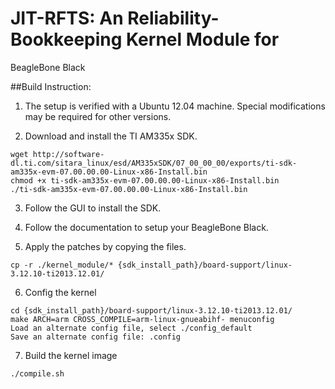 # JIT-RFTS: An Reliability-Bookkeeping Kernel Module for
BeagleBone Black

##Build Instruction:

1. The setup is verified with a Ubuntu 12.04 machine. Special modifications may be required for other versions.

2. Download and install the TI AM335x SDK. 

```
wget http://software-dl.ti.com/sitara_linux/esd/AM335xSDK/07_00_00_00/exports/ti-sdk-am335x-evm-07.00.00.00-Linux-x86-Install.bin
chmod +x ti-sdk-am335x-evm-07.00.00.00-Linux-x86-Install.bin
./ti-sdk-am335x-evm-07.00.00.00-Linux-x86-Install.bin
```

3. Follow the GUI to install the SDK.

4. Follow the documentation to setup your BeagleBone Black.

5. Apply the patches by copying the files.

```
cp -r ./kernel_module/* {sdk_install_path}/board-support/linux-3.12.10-ti2013.12.01/
```

6. Config the kernel

```
cd {sdk_install_path}/board-support/linux-3.12.10-ti2013.12.01/
make ARCH=arm CROSS_COMPILE=arm-linux-gnueabihf- menuconfig
Load an alternate config file, select ./config_default
Save an alternate config file: .config
```

7. Build the kernel image

```
./compile.sh
```

